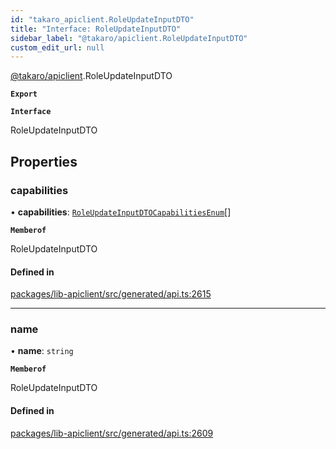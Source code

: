 ```yaml
---
id: "takaro_apiclient.RoleUpdateInputDTO"
title: "Interface: RoleUpdateInputDTO"
sidebar_label: "@takaro/apiclient.RoleUpdateInputDTO"
custom_edit_url: null
---
```


[@takaro/apiclient](../modules/takaro_apiclient.md).RoleUpdateInputDTO

**`Export`**

**`Interface`**

RoleUpdateInputDTO

## Properties

### capabilities

• **capabilities**: [`RoleUpdateInputDTOCapabilitiesEnum`](../modules/takaro_apiclient.md#roleupdateinputdtocapabilitiesenum-1)[]

**`Memberof`**

RoleUpdateInputDTO

#### Defined in

[packages/lib-apiclient/src/generated/api.ts:2615](https://github.com/niekcandaele/Takaro/blob/91fb19b/packages/lib-apiclient/src/generated/api.ts#L2615)

___

### name

• **name**: `string`

**`Memberof`**

RoleUpdateInputDTO

#### Defined in

[packages/lib-apiclient/src/generated/api.ts:2609](https://github.com/niekcandaele/Takaro/blob/91fb19b/packages/lib-apiclient/src/generated/api.ts#L2609)
